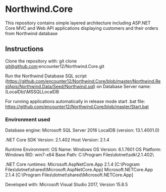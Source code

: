 # Northwind.Core
This repository contains simple layered architecture including ASP.NET Core MVC and Web API applications displaying customers and their orders from Northwind database

<h2>Instructions</h2>

Clone the repository with:
git clone git@github.com:encounter12/Northwind.Core.git

Run the Northwind Database SQL script (https://github.com/encounter12/Northwind.Core/blob/master/Northwind.RestApis/Northwind.Data/Seed/Northwind.sql)
on Database Server name: (LocalDb)\MSSQLLocalDB 

For running applications automatically in release mode start .bat file:
https://github.com/encounter12/Northwind.Core/blob/master/Start.bat


<h3>Environment used</h3>

Database engine:
Microsoft SQL Server 2016 LocalDB (version: 13.1.4001.0)

.NET Core SDK Version: 2.1.402
Host Version: 2.1.4

Runtime Environment:
OS Name:     Windows
OS Version:  6.1.7601
OS Platform: Windows
RID:         win7-x64
Base Path:   C:\Program Files\dotnet\sdk\2.1.402\

.NET Core runtimes:
Microsoft.AspNetCore.App 2.1.4 [C:\Program Files\dotnet\shared\Microsoft.AspNetCore.App]
Microsoft.NETCore.App 2.1.4 [C:\Program Files\dotnet\shared\Microsoft.NETCore.App]

Developed with: Microsoft Visual Studio 2017, Version 15.8.5